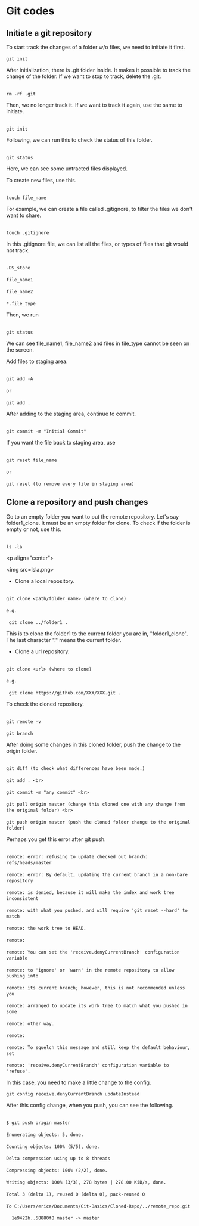 # Git codes
## Initiate a git repository

To start track the changes of a folder w/o files, we need to initiate it first.

```shell
git init
```


After initialization, there is .git folder inside. It makes it possible to track the change of the folder. If we want to stop to track, delete the .git.

```shell

rm -rf .git

```

Then, we no longer track it. If we want to track it again, use the same to initiate.

```shell

git init

```

Following, we can run this to check the status of this folder.

```shell

git status

```

Here, we can see some untracted files displayed.

To create new files, use this.

```shell

touch file_name

```

For example, we can create a file called .gitignore, to filter the files we don't want to share.

```shell

touch .gitignore

```

In this .gitignore file, we can list all the files, or types of files that git would not track.

```shell

.DS_store

file_name1

file_name2

*.file_type

```

Then, we run

```shell

git status

```

We can see file_name1, file_name2 and files in file_type cannot be seen on the screen.



Add files to staging area.

```shell

git add -A

or

git add .

```

After adding to the staging area, continue to commit.

```shell

git commit -m "Initial Commit"

```



If you want the file back to staging area, use

```shell

git reset file_name

or

git reset (to remove every file in staging area)

```





## Clone a repository and push changes

Go to an empty folder you want to put the remote repository. Let's say folder1_clone. It must be an empty folder for clone. To check if the folder is empty or not, use this.

```shell

ls -la

```

<p align="center">

<img src=lsla.png>

</p>



+ Clone a local repository. <br>

```shell

git clone <path/folder_name> (where to clone)

e.g. 

 git clone ../folder1 .

```

 This is to clone the folder1 to the current folder you are in, "folder1_clone". The last character "." means the current folder.



+ Clone a url repository. <br>

```shell

git clone <url> (where to clone)

e.g. 

 git clone https://github.com/XXX/XXX.git .

```

To check the cloned repository. <br>

```shell

git remote -v

git branch

```



After doing some changes in this cloned folder, push the change to the origin folder.

```shell

git diff (to check what differences have been made.)

git add . <br>

git commit -m "any commit" <br>

git pull origin master (change this cloned one with any change from the original folder) <br>

git push origin master (push the cloned folder change to the original folder) 

```



Perhaps you get this error after git push.

```shell

remote: error: refusing to update checked out branch: refs/heads/master

remote: error: By default, updating the current branch in a non-bare repository

remote: is denied, because it will make the index and work tree inconsistent

remote: with what you pushed, and will require 'git reset --hard' to match

remote: the work tree to HEAD.

remote:

remote: You can set the 'receive.denyCurrentBranch' configuration variable

remote: to 'ignore' or 'warn' in the remote repository to allow pushing into

remote: its current branch; however, this is not recommended unless you

remote: arranged to update its work tree to match what you pushed in some

remote: other way.

remote:

remote: To squelch this message and still keep the default behaviour, set

remote: 'receive.denyCurrentBranch' configuration variable to 'refuse'.

```

In this case, you need to make a little change to the config.

```shell
git config receive.denyCurrentBranch updateInstead
```

After this config change, when you push, you can see the following.

```shell

$ git push origin master

Enumerating objects: 5, done.

Counting objects: 100% (5/5), done.

Delta compression using up to 8 threads

Compressing objects: 100% (2/2), done.

Writing objects: 100% (3/3), 278 bytes | 278.00 KiB/s, done.

Total 3 (delta 1), reused 0 (delta 0), pack-reused 0

To C:/Users/erica/Documents/Git-Basics/Cloned-Repo/../remote_repo.git

  1e9422b..58880f8 master -> master
```
